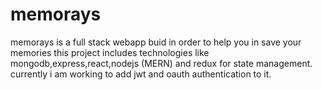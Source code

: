 # memorays
memorays is a full stack webapp buid in order to help you in save your memories
this project includes technologies like mongodb,express,react,nodejs (MERN)
and redux for state management.
currently i am working to add jwt and oauth authentication to it.
